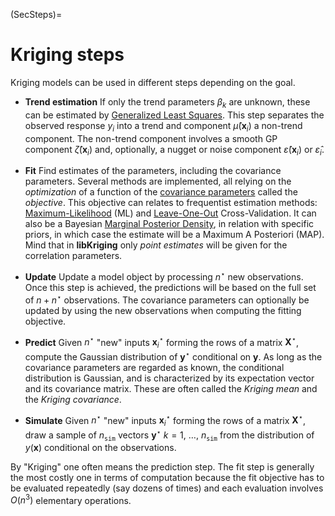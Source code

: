 (SecSteps)=
# Kriging steps

Kriging models can be used in different steps depending on the goal.

* **Trend estimation** If only the trend parameters $\beta_k$ are
  unknown, these can be estimated by [Generalized Least
  Squares](SecGLS). This step separates the observed response $y_i$
  into a trend and component $\widehat{\mu}(\mathbf{x}_i)$ a non-trend
  component. The non-trend component involves a smooth GP component
  $\widehat{\zeta}(\mathbf{x}_i)$ and, optionally, a nugget or noise
  component $\widehat{\varepsilon}(\mathbf{x}_i)$ or
  $\widehat{\varepsilon}_i$.
  
  
* **Fit** Find estimates of the parameters, including the covariance
  parameters. Several methods are implemented, all relying on the
  *optimization* of a function of the [covariance
  parameters](SecParam) called the *objective*. This objective can
  relates to frequentist estimation methods:
  [Maximum-Likelihood](SecMLE) (ML) and [Leave-One-Out](SecLOO)
  Cross-Validation. It can also be a Bayesian [Marginal Posterior
  Density](SecBayes), in relation with specific priors, in which case
  the estimate will be a Maximum A Posteriori (MAP). Mind that in
  **libKriging** only *point estimates* will be given for the
  correlation parameters.

* **Update** Update a model object by processing $n^\star$ new
  observations.  Once this step is achieved, the predictions will be
  based on the full set of $n + n^\star$ observations. The covariance
  parameters can optionally be updated by using the new observations
  when computing the fitting objective.

* **Predict** Given $n^\star$ "new" inputs $\mathbf{x}^\star_i$
  forming the rows of a matrix $\mathbf{X}^\star$, compute the
  Gaussian distribution of $\mathbf{y}^\star$ conditional on
  $\mathbf{y}$. As long as the covariance parameters are regarded as
  known, the conditional distribution is Gaussian, and is
  characterized by its expectation vector and its covariance
  matrix. These are often called the *Kriging mean* and the *Kriging
  covariance*.

* **Simulate** Given $n^\star$ "new" inputs $\mathbf{x}^\star_i$
  forming the rows of a matrix $\mathbf{X}^\star$, draw a sample of
  $n_{\texttt{sim}}$ vectors $\mathbf{y}^\star$ $k=1$, $\dots$,
  $n_{\texttt{sim}}$ from the distribution of $y(\mathbf{x})$
  conditional on the observations.
  
By "Kriging" one often means the prediction step. The fit step is
generally the most costly one in terms of computation because the fit
objective has to be evaluated repeatedly (say dozens of times) and
each evaluation involves $O(n^3)$ elementary operations.
